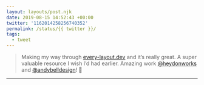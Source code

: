 ```yaml
---
layout: layouts/post.njk
date: 2019-08-15 14:52:43 +00:00
twitter: '1162014258256740352'
permalink: /status/{{ twitter }}/
tags: 
  - tweet
---
```


> Making my way through [every-layout.dev](https://every-layout.dev) and it’s really great. A super valuable resource I wish I’d had earlier. Amazing work [@heydonworks](https://twitter.com/heydonworks) and [@andybelldesign](https://twitter.com/andybelldesign)! 👏

---
